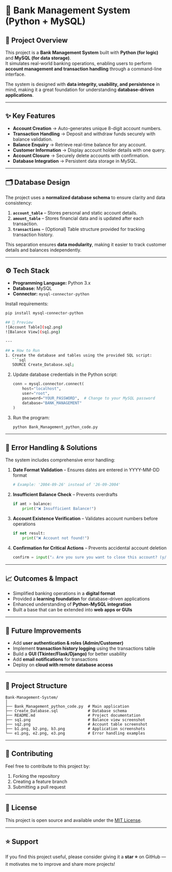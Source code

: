 # 🏦 Bank Management System (Python + MySQL)

## 📖 Project Overview
This project is a **Bank Management System** built with **Python (for logic)** and **MySQL (for data storage)**.  
It simulates real-world banking operations, enabling users to perform **account management and transaction handling** through a command-line interface.  

The system is designed with **data integrity, usability, and persistence** in mind, making it a great foundation for understanding **database-driven applications**.

---

## ✨ Key Features
- **Account Creation** → Auto-generates unique 8-digit account numbers.  
- **Transaction Handling** → Deposit and withdraw funds securely with balance validation.  
- **Balance Enquiry** → Retrieve real-time balance for any account.  
- **Customer Information** → Display account holder details with one query.  
- **Account Closure** → Securely delete accounts with confirmation.  
- **Database Integration** → Persistent data storage in MySQL.

---

## 🗂️ Database Design
The project uses a **normalized database schema** to ensure clarity and data consistency:

1. **`account_table`** – Stores personal and static account details.  
2. **`amount_table`** – Stores financial data and is updated after each transaction.  
3. **`transactions`** – (Optional) Table structure provided for tracking transaction history.

This separation ensures **data modularity**, making it easier to track customer details and balances independently.

---

## ⚙️ Tech Stack
- **Programming Language:** Python 3.x  
- **Database:** MySQL  
- **Connector:** `mysql-connector-python`  

Install requirements:
```bash
pip install mysql-connector-python

## 📸 Preview
![Account Table](sq2.png)  
![Balance View](sq1.png)

---

## ▶️ How to Run
1. Create the database and tables using the provided SQL script:
   ```sql
   SOURCE Create_Database.sql;
   ```

2. Update database credentials in the Python script:
   ```python
   conn = mysql.connector.connect(
       host="localhost",
       user="root",
       password="YOUR_PASSWORD",  # Change to your MySQL password
       database="BANK_MANAGEMENT"
   )
   ```

3. Run the program:
   ```bash
   python Bank_Management_python_code.py
   ```

---

## 🐛 Error Handling & Solutions
The system includes comprehensive error handling:

1. **Date Format Validation** – Ensures dates are entered in YYYY-MM-DD format  
   ```python
   # Example: '2004-09-26' instead of '26-09-2004'
   ```

2. **Insufficient Balance Check** – Prevents overdrafts  
   ```python
   if amt > balance:
       print("❌ Insufficient Balance!")
   ```

3. **Account Existence Verification** – Validates account numbers before operations  
   ```python
   if not result:
       print("❌ Account not found!")
   ```

4. **Confirmation for Critical Actions** – Prevents accidental account deletion  
   ```python
   confirm = input("⚠️ Are you sure you want to close this account? (y/n): ")
   ```

---

## 📈 Outcomes & Impact
- Simplified banking operations in a **digital format**  
- Provided a **learning foundation** for database-driven applications  
- Enhanced understanding of **Python-MySQL integration**  
- Built a base that can be extended into **web apps or GUIs**

---

## 🌟 Future Improvements
- Add **user authentication & roles (Admin/Customer)**  
- Implement **transaction history logging** using the transactions table  
- Build a **GUI (Tkinter/Flask/Django)** for better usability  
- Add **email notifications** for transactions  
- Deploy on **cloud with remote database access**

---

## 📁 Project Structure
```
Bank-Management-System/
│
├── Bank_Management_python_code.py  # Main application
├── Create_Database.sql             # Database schema
├── README.md                       # Project documentation
├── sq1.png                         # Balance view screenshot
├── sq2.png                         # Account table screenshot
├── b1.png, b2.png, b3.png          # Application screenshots
└── e1.png, e2.png, e3.png          # Error handling examples
```

---

## 👥 Contributing
Feel free to contribute to this project by:
1. Forking the repository  
2. Creating a feature branch  
3. Submitting a pull request

---

## 📄 License
This project is open source and available under the [MIT License](https://opensource.org/licenses/MIT).

---

## ⭐ Support
If you find this project useful, please consider giving it a **star ⭐** on GitHub — it motivates me to improve and share more projects!
